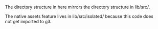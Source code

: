 The directory structure in here mirrors the directory structure in lib/src/.

The native assets feature lives in lib/src/isolated/ because this code does not
get imported to g3.
